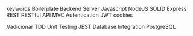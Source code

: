 keywords
Boilerplate
Backend
Server
Javascript
NodeJS
SOLID
Express
REST
RESTful
API
MVC
Autentication
JWT
cookies

//adicionar
TDD
Unit Testing
JEST
Database
Integration
PostgreSQL

